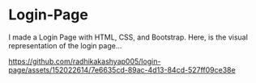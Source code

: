 # Login-Page

I made a Login Page with HTML, CSS, and Bootstrap.
Here, is the visual representation of the login page...

https://github.com/radhikakashyap005/login-page/assets/152022614/7e6635cd-89ac-4d13-84cd-527ff09ce38e

